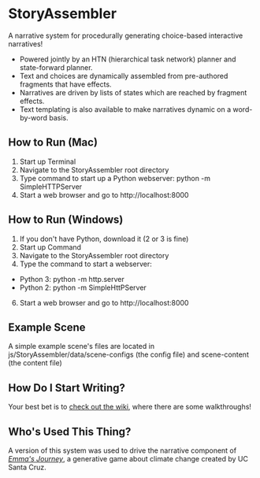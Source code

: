 # StoryAssembler

A narrative system for procedurally generating choice-based interactive narratives!  
  * Powered jointly by an HTN (hierarchical task network) planner and state-forward planner.  
  * Text and choices are dynamically assembled from pre-authored fragments that have effects.
  * Narratives are driven by lists of states which are reached by fragment effects.
  * Text templating is also available to make narratives dynamic on a word-by-word basis.

## How to Run (Mac)
1. Start up Terminal
2. Navigate to the StoryAssembler root directory
3. Type command to start up a Python webserver: python -m SimpleHTTPServer
4. Start a web browser and go to http://localhost:8000

## How to Run (Windows)
1. If you don't have Python, download it (2 or 3 is fine)
2. Start up Command
3. Navigate to the StoryAssembler root directory
4. Type the command to start a webserver:  
  * Python 3: python -m http.server  
  * Python 2: python -m SimpleHttPServer 
6. Start a web browser and go to http://localhost:8000

## Example Scene
A simple example scene's files are located in js/StoryAssembler/data/scene-configs (the config file) and scene-content (the content file)

## How Do I Start Writing?
Your best bet is to [check out the wiki](https://github.com/LudoNarrative/StoryAssembler/wiki), where there are some walkthroughs!

## Who's Used This Thing?
A version of this system was used to drive the narrative component of [_Emma's Journey_](https://emmasjourney.soe.ucsc.edu/), a generative game about climate change created by UC Santa Cruz.
